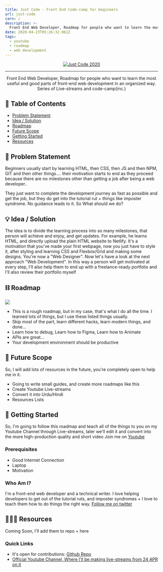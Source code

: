 ```yaml
---
title: Just Code - Front End Code-camp for begineers
url: just-code
carn: /
description: >-
  Front End Web Developer, Roadmap for people who want to learn the most useful and good parts of front-end web development in an organized way. Series of Live-streams and code-camp(inc.)
date: 2020-04-23T05:26:32.061Z
tags:
  - youtube
  - roadmap
  - web development
---
```



<p align="center">
  <a href="" rel="noopener">
 <img src="https://justcode.netlify.app/logo.png" alt="Just Code 2020"></a>
</p>

- - -

<p align="center"> Front End Web Developer, Roadmap for people who want to learn the most useful and good parts of front-end web development in an organized way. Series of Live-streams and code-camp(inc.)
    <br>
</p>

## 📝 Table of Contents

* [Problem Statement](#problem_statement)
* [Idea / Solution](#idea)
* [Roadmap](#limitations)
* [Future Scope](#future_scope)
* [Getting Started](#getting_started)
* [Resources](#resources)

## 🧐 Problem Statement <a name = "problem_statement"></a>

Beginners usually start by learning HTML, then CSS, then JS and then NPM, GIT  and then other things.... their motivation starts to end as they proceed because there are no milestones other than getting a job after being a web developer..

 They just want to complete the development journey as fast as possible and get the job, but they do get into the tutorial rut + things like imposter syndrome. No guidance leads to it. So What should we do?

## 💡 Idea / Solution <a name = "idea"></a>

The idea is to divide the learning process into so many milestones, that person will achieve and enjoy, and get updates. For example, he learns HTML, and directly upload the plain HTML website to Netlify. It's a motivation that you've made your first webpage, now you just have to style it, after styling and learning CSS and Flexbox/Grid and making some designs. You're now a "Web Designer". Now let's have a look at the next approach "Web Development". In this way a person will get motivated at every step, I'll also help them to end up with a freelance-ready portfolio and I'll also review their portfolio myself

## ⛓️ Roadmap <a name = "roadmap"></a>

![](https://justcode.netlify.app/Roadmap-min.png)

* This is a rough roadmap, but in my case, that's what I do all the time. I learned lots of things, but I use these listed things usually.
* Skip most of the part, learn different hacks, learn modern things, and done...
* Learn how to debug, Learn how to Figma, Learn how to Animate
* APIs are great...
* Your development environment should be productive

## 🚀 Future Scope <a name = "future_scope"></a>

So, I will add lots of resources in the future, you're completely open to help me in it.

* Going to write small guides, and create more roadmaps like this
* Create Youtube Live-streams
* Convert it into Urdu/Hindi
* Resources Lists

## 🏁 Getting Started <a name = "getting_started"></a>

So, I'm going to follow this roadmap and teach all of the things to you on my Youtube Channel through Live-streams, later we'll edit it and convert into the more high-production quality and short video Join me on [Youtube](https://cutt.ly/justaashir)

### Prerequisites

* Good Internet Connection
* Laptop
* Motivation

### Who Am I?

I'm a front-end web developer and a technical writer. I love helping developers to get out of the tutorial ruts, and imposter syndromes + I love to teach them how to do things the right way. [Follow me on twitter](https://twitter.com/justaashir)

## 🎂🍰🍥 Resources<a name = "resources"></a>

Coming Soon, I'll add them to repo + here

### Quick Links

* It's open for contributions: [Github Repo](https://github.com/justaashir/justcode)
* [Official Youtube Channel, Where I'll be making live-streams from 24 APR on it](https://cutt.ly/justaashir)
